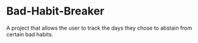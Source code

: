# Bad-Habit-Breaker
A project that allows the user to track the days they chose to abstain from certain bad habits. 
